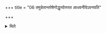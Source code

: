 +++
title = "06 तमुन्नेतान्तरेषेणोद्धृत्योत्तरत आधवनीयेऽवनयति"

+++

<details><summary>थिते</summary>

तमुन्नेतान्तरेषेणोद्धृत्योत्तरत आधवनीयेऽवनयति ६
</details>
